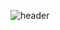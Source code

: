 ![header](https://capsule-render.vercel.app/api?type=waving&color=timeGradient&text=Welcome%20to%20Euncahn's%20GitHub%20👋&animation=twinkling&fontSize=35)

<!--
**EunchanJeong/EunchanJeong** is a ✨ _special_ ✨ repository because its `README.md` (this file) appears on your GitHub profile.

Here are some ideas to get you started:

- 🔭 I’m currently working on ...
- 🌱 I’m currently learning ...
- 👯 I’m looking to collaborate on ...
- 🤔 I’m looking for help with ...
- 💬 Ask me about ...
- 📫 How to reach me: ...
- 😄 Pronouns: ...
- ⚡ Fun fact: ...
-->
